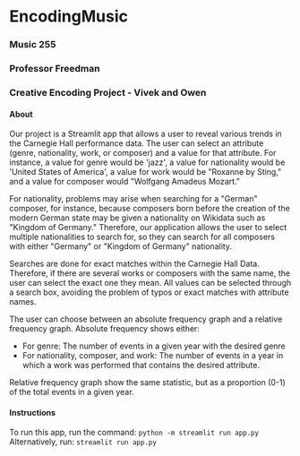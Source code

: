 # EncodingMusic
### Music 255
### Professor Freedman
### Creative Encoding Project - Vivek and Owen

#### About

Our project is a Streamlit app that allows a user to reveal various trends in the Carnegie Hall performance
data. The user can select an attribute (genre, nationality, work, or composer) and a value for that
attribute. For instance, a value for genre would be 'jazz', a value for nationality would be 'United States
of America', a value for work would be "Roxanne by Sting," and a value for composer would "Wolfgang Amadeus
Mozart."

For nationality, problems may arise when searching for a "German" composer, for instance, because composers
born before the creation of the modern German state may be given a nationality on Wikidata such as
"Kingdom of Germany." Therefore, our application allows the user to select multiple nationalities to search
for, so they can search for all composers with either "Germany" or "Kingdom of Germany" nationality.

Searches are done for exact matches within the Carnegie Hall Data. Therefore, if there are several works
or composers with the same name, the user can select the exact one they mean. All values can be selected
through a search box, avoiding the problem of typos or exact matches with attribute names.

The user can choose between an absolute frequency graph and a relative frequency graph. Absolute frequency
shows either:
* For genre: The number of events in a given year with the desired genre
* For nationality, composer, and work: The number of events in a year in which a work was performed that
contains the desired attribute.

Relative frequency graph show the same statistic, but as a proportion (0-1) of the total events in a
given year.

#### Instructions

To run this app, run the command:
`python -m streamlit run app.py`
Alternatively, run:
`streamlit run app.py`